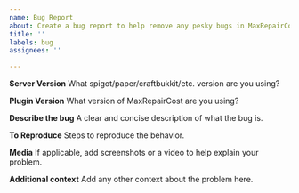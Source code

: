 ```yaml
---
name: Bug Report
about: Create a bug report to help remove any pesky bugs in MaxRepairCost
title: ''
labels: bug
assignees: ''

---
```


**Server Version**
What spigot/paper/craftbukkit/etc. version are you using?

**Plugin Version**
What version of MaxRepairCost are you using?

**Describe the bug**
A clear and concise description of what the bug is.

**To Reproduce**
Steps to reproduce the behavior.

**Media**
If applicable, add screenshots or a video to help explain your problem.

**Additional context**
Add any other context about the problem here.
